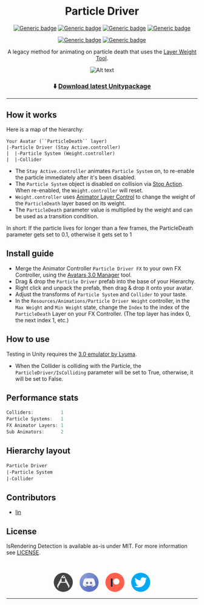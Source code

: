 <div align="center">

# Particle Driver

[![Generic badge](https://img.shields.io/github/downloads/VRLabs/Particle-Driver/total?label=Downloads)](https://github.com/VRLabs/Particle-Driver/releases/latest)
[![Generic badge](https://img.shields.io/badge/License-MIT-informational.svg)](https://github.com/VRLabs/Particle-Driver/blob/main/LICENSE)
[![Generic badge](https://img.shields.io/badge/Unity-2019.4.31f1-lightblue.svg)](https://unity3d.com/unity/whats-new/2019.4.31)
[![Generic badge](https://img.shields.io/badge/SDK-AvatarSDK3-lightblue.svg)](https://vrchat.com/home/download)

[![Generic badge](https://img.shields.io/discord/706913824607043605?color=%237289da&label=DISCORD&logo=Discord&style=for-the-badge)](https://discord.vrlabs.dev/)
[![Generic badge](https://img.shields.io/endpoint.svg?url=https%3A%2F%2Fshieldsio-patreon.vercel.app%2Fapi%3Fusername%3Dvrlabs%26type%3Dpatrons&style=for-the-badge)](https://patreon.vrlabs.dev/)

A legacy method for animating on particle death that uses the [Layer Weight Tool](https://github.com/VRLabs/Layer-Weight-Tool).

![Alt text]()

### ⬇️ [Download latest Unitypackage](https://github.com/VRLabs/Particle-Driver/releases/latest)

<!-- 
### 📦 [Add to VRChat Creator Companion]() -->

</div>

---

## How it works

Here is a map of the hierarchy:

```text
Your Avatar (``ParticleDeath`` layer)
|-Particle Driver (Stay Active.controller)
|  |-Particle System (Weight.controller)
|  |-Collider
```

* The ``Stay Active.controller`` animates ``Particle System`` on, to re-enable the particle immediately after it's been disabled.
* The ``Particle System`` object is disabled on collision via [Stop Action](https://docs.unity3d.com/ScriptReference/ParticleSystemStopAction.html). When re-enabled, the ``Weight.controller`` will reset.
* ``Weight.controller`` uses [Animator Layer Control](https://docs.vrchat.com/docs/state-behaviors) to change the weight of the ``ParticleDeath`` layer based on its weight.
* The ``ParticleDeath`` parameter value is multiplied by the weight and can be used as a transition condition.

In short: If the particle lives for longer than a few frames, the ParticleDeath parameter gets set to 0.1, otherwise it gets set to 1
## Install guide

* Merge the Animator Controller ``Particle Driver FX`` to your own FX Controller, using the [Avatars 3.0 Manager](https://github.com/VRLabs/Avatars-3.0-Manager) tool.
* Drag & drop the ``Particle Driver`` prefab into the base of your Hierarchy.
* Right click and unpack the prefab, then drag & drop it onto your avatar.
* Adjust the transforms of ``Particle System`` and ``Collider`` to your taste.
* In the ``Resources/Animations/Particle Driver Weight`` controller, in the ``Max Weight`` and ``Min Weight`` state, change the ``Index`` to the index of the ``ParticleDeath`` Layer on your FX Controller. (The top layer has index 0, the next index 1, etc.) 
## How to use

Testing in Unity requires the [3.0 emulator by Lyuma](https://github.com/lyuma/Av3Emulator).

* When the Collider is colliding with the Particle, the ``ParticleDriver/IsColliding`` parameter will be set to True, otherwise, it will be set to False.

## Performance stats

```c++
Colliders:          1
Particle Systems:   1
FX Animator Layers: 1
Sub Animators:      2
```

## Hierarchy layout

```html
Particle Driver
|-Particle System
|-Collider
```

## Contributors

* [lin](https://github.com/oofdesu)

## License

IsRendering Detection is available as-is under MIT. For more information see [LICENSE](https://github.com/VRLabs/Particle-Driver/blob/main/LICENSE).

​

<div align="center">

[<img src="https://github.com/VRLabs/Resources/raw/main/Icons/VRLabs.png" width="50" height="50">](https://vrlabs.dev "VRLabs")
<img src="https://github.com/VRLabs/Resources/raw/main/Icons/Empty.png" width="10">
[<img src="https://github.com/VRLabs/Resources/raw/main/Icons/Discord.png" width="50" height="50">](https://discord.vrlabs.dev/ "VRLabs")
<img src="https://github.com/VRLabs/Resources/raw/main/Icons/Empty.png" width="10">
[<img src="https://github.com/VRLabs/Resources/raw/main/Icons/Patreon.png" width="50" height="50">](https://patreon.vrlabs.dev/ "VRLabs")
<img src="https://github.com/VRLabs/Resources/raw/main/Icons/Empty.png" width="10">
[<img src="https://github.com/VRLabs/Resources/raw/main/Icons/Twitter.png" width="50" height="50">](https://twitter.com/vrlabsdev "VRLabs")

</div>

---
